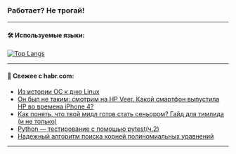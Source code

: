 ### Работает? Не трогай!

---
<!--
#### 🛠️ Technical stack:

![Java](https://img.shields.io/badge/Java-informational?logo=Oracle&style=flat&logoColor=white&color=FF4500)
![Kotlin](https://img.shields.io/badge/Kotlin-informational?logo=Kotlin&style=flat&logoColor=white&color=774D97)
![TS](https://img.shields.io/badge/TypeScript-informational?logo=typeScript&style=flat&logoColor=black&color=017acc)
![Python](https://img.shields.io/badge/Python-informational?logo=Python&style=flat&logoColor=black&color=ffdd54) <br>
![Spring](https://img.shields.io/badge/Spring-informational?logo=Spring&style=flat&logoColor=white&color=6DB33F) 
![SpringBoot](https://img.shields.io/badge/SpringBoot-informational?logo=SpringBoot&style=flat&logoColor=white&color=6DB33F)
![Nest](https://img.shields.io/badge/NestJS-informational?logo=NestJS&style=flat&logoColor=white&color=E0234E) 
![NodeJS](https://img.shields.io/badge/NodeJS-informational?logo=node.js&style=flat&logoColor=white&color=70A760)<br>
![PostgreSQL](https://img.shields.io/badge/PostgreSQL-informational?logo=PostgreSQL&style=flat&logoColor=white&color=DAA520)
![MongoDB](https://img.shields.io/badge/MongoDB-informational?logo=MongoDB&style=flat&logoColor=white&color=870000)
![Apache](https://img.shields.io/badge/Apache-informational?logo=apache&style=flat&logoColor=white&color=f74e28)

___ 
-->

#### 🛠️ Используемые языки:

[![Top Langs](https://github-readme-stats-u2qms2cxw-advtsettinggmailcoms-projects.vercel.app/api/top-langs/?username=zloylis&langs_count=10&hide_title=true&title_color=e6edf3&size_weight=0.5&count_weight=0.5&layout=compact&hide_progress=true&hide_border=true&theme=dracula)](https://github.com/zloylis)

<!---


####  :octocat:&nbsp;&nbsp; Статистика:

![GitHub stats](https://github-readme-stats-u2qms2cxw-advtsettinggmailcoms-projects.vercel.app/api?username=zloylis&show_icons=true&hide_border=true&theme=dracula&title_color=e6edf3&include_all_commits=true&count_private=true&hide_rank=false&hide_title=true&rank_icon=github)
-->
---

#### 💬 Свежее с habr.com:

<!-- BLOG-POST-LIST:START -->
- [Из истории ОС к дню Linux](https://habr.com/ru/companies/inferit/articles/838310/?utm_source=habrahabr&utm_medium=rss&utm_campaign=838310)
- [Он был не таким: смотрим на HP Veer. Какой смартфон выпустила HP во времена iPhone 4?](https://habr.com/ru/companies/timeweb/articles/837704/?utm_source=habrahabr&utm_medium=rss&utm_campaign=837704)
- [Как понять, что твой мидл готов стать сеньором? Гайд для тимлида &lpar;и не только&rpar;](https://habr.com/ru/companies/kaspersky/articles/837624/?utm_source=habrahabr&utm_medium=rss&utm_campaign=837624)
- [Python — тестирование с помощью pytest&lpar;ч.2&rpar;](https://habr.com/ru/articles/836680/?utm_source=habrahabr&utm_medium=rss&utm_campaign=836680)
- [Надежный алгоритм поиска корней полиномиальных уравнений](https://habr.com/ru/articles/838252/?utm_source=habrahabr&utm_medium=rss&utm_campaign=838252)
<!-- BLOG-POST-LIST:END -->

---
